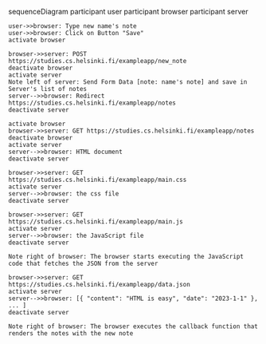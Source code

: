 sequenceDiagram
    participant user
    participant browser
    participant server

    user->>browser: Type new name's note
    user->>browser: Click on Button "Save"
    activate browser

    browser->>server: POST https://studies.cs.helsinki.fi/exampleapp/new_note
    deactivate browser
    activate server
    Note left of server: Send Form Data [note: name's note] and save in Server's list of notes
    server-->>browser: Redirect https://studies.cs.helsinki.fi/exampleapp/notes
    deactivate server

    activate browser
    browser->>server: GET https://studies.cs.helsinki.fi/exampleapp/notes
    deactivate browser
    activate server
    server-->>browser: HTML document
    deactivate server

    browser->>server: GET https://studies.cs.helsinki.fi/exampleapp/main.css
    activate server
    server-->>browser: the css file
    deactivate server

    browser->>server: GET https://studies.cs.helsinki.fi/exampleapp/main.js
    activate server
    server-->>browser: the JavaScript file
    deactivate server

    Note right of browser: The browser starts executing the JavaScript code that fetches the JSON from the server

    browser->>server: GET https://studies.cs.helsinki.fi/exampleapp/data.json
    activate server
    server-->>browser: [{ "content": "HTML is easy", "date": "2023-1-1" }, ... ]
    deactivate server

    Note right of browser: The browser executes the callback function that renders the notes with the new note